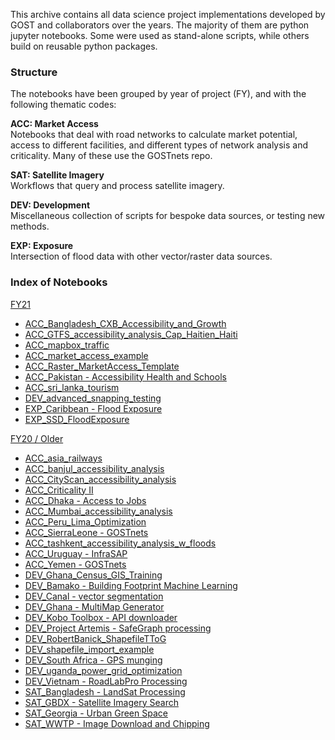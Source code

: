 This archive contains all data science project implementations developed by GOST and collaborators over the years. The majority of them are python jupyter notebooks. Some were used as stand-alone scripts, while others build on reusable python packages.

### Structure

The notebooks have been grouped by year of project (FY), and with the following thematic codes:

**ACC: Market Access**  
Notebooks that deal with road networks to calculate market potential, access to different facilities, and different types of network analysis and criticality. Many of these use the GOSTnets repo.  

**SAT: Satellite Imagery**  
Workflows that query and process satellite imagery.  

**DEV: Development**  
Miscellaneous collection of scripts for bespoke data sources, or testing new methods.  

**EXP: Exposure**  
Intersection of flood data with other vector/raster data sources.  

### Index of Notebooks

[FY21](FY21)
- [ACC_Bangladesh_CXB_Accessibility_and_Growth](FY21/ACC_Bangladesh_CXB_Accessibility_and_Growth)
- [ACC_GTFS_accessibility_analysis_Cap_Haitien_Haiti](FY21/ACC_GTFS_accessibility_analysis_Cap_Haitien_Haiti)
- [ACC_mapbox_traffic](FY21/ACC_mapbox_traffic)
- [ACC_market_access_example](FY21/ACC_market_access_example)
- [ACC_Raster_MarketAccess_Template](FY21/ACC_Raster_MarketAccess_Template)
- [ACC_Pakistan - Accessibility Health and Schools](FY21/ACC_Pakistan%20-%20Accessibility%20Health%20and%20Schools)
- [ACC_sri_lanka_tourism](FY21/ACC_sri_lanka_tourism)
- [DEV_advanced_snapping_testing](FY21/DEV_advanced_snapping_testing)
- [EXP_Caribbean - Flood Exposure](FY21/EXP_Caribbean%20-%20Flood%20Exposure)
- [EXP_SSD_FloodExposure](FY21/EXP_SSD_FloodExposure)

[FY20 / Older](FY20)
- [ACC_asia_railways](FY20/ACC_asia_railways)
- [ACC_banjul_accessibility_analysis](FY20/ACC_banjul_accessibility_analysis)
- [ACC_CityScan_accessibility_analysis](FY20/ACC_CityScan_accessibility_analysis)
- [ACC_Criticality II](FY20/ACC_Criticality%20II)
- [ACC_Dhaka - Access to Jobs](FY20/ACC_Dhaka%20-%20Access%20to%20Jobs)
- [ACC_Mumbai_accessibility_analysis](FY20/ACC_Mumbai_accessibility_analysis)
- [ACC_Peru_Lima_Optimization](FY20/ACC_Peru_Lima_Optimization)
- [ACC_SierraLeone - GOSTnets](FY20/ACC_SierraLeone%20-%20GOSTnets)
- [ACC_tashkent_accessibility_analysis_w_floods](FY20/ACC_tashkent_accessibility_analysis_w_floods)
- [ACC_Uruguay - InfraSAP](FY20/ACC_Uruguay%20-%20InfraSAP)
- [ACC_Yemen - GOSTnets](FY20/ACC_Yemen%20-%20GOSTnets)
- [DEV_Ghana_Census_GIS_Training](FY20/DEV_Ghana_Census_GIS_Training)
- [DEV_Bamako - Building Footprint Machine Learning](FY20/DEV_Bamako%20-%20Building%20Footprint%20Machine%20Learning)
- [DEV_Canal - vector segmentation](FY20/DEV_Canal%20-%20vector%20segmentation)
- [DEV_Ghana - MultiMap Generator](FY20/DEV_Ghana%20-%20MultiMap%20Generator)
- [DEV_Kobo Toolbox - API downloader](FY20/DEV_Kobo%20Toolbox%20-%20API%20downloader)
- [DEV_Project Artemis - SafeGraph processing](FY20/DEV_Project%20Artemis%20-%20SafeGraph%20processing)
- [DEV_RobertBanick_ShapefileTToG](FY20/DEV_RobertBanick_ShapefileTToG)
- [DEV_shapefile_import_example](FY20/DEV_shapefile_import_example)
- [DEV_South Africa - GPS munging](FY20/DEV_South%20Africa%20-%20GPS%20munging)
- [DEV_uganda_power_grid_optimization](FY20/DEV_uganda_power_grid_optimization)
- [DEV_Vietnam - RoadLabPro Processing](FY20/DEV_Vietnam%20-%20RoadLabPro%20Processing)
- [SAT_Bangladesh - LandSat Processing](FY20/SAT_Bangladesh%20-%20LandSat%20Processing)
- [SAT_GBDX - Satellite Imagery Search](FY20/SAT_GBDX%20-%20Satelite%20Imagery%20Search)
- [SAT_Georgia - Urban Green Space](FY20/SAT_Georgia%20-%20Urban%20Green%20Space)
- [SAT_WWTP - Image Download and Chipping](FY20/SAT_WWTP%20-%20Image%20Download%20and%20Chipping)
